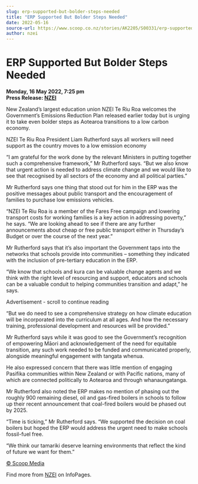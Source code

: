 ```yaml
---
slug: erp-supported-but-bolder-steps-needed
title: "ERP Supported But Bolder Steps Needed"
date: 2022-05-16
source-url: https://www.scoop.co.nz/stories/AK2205/S00331/erp-supported-but-bolder-steps-needed.htm
author: nzei
---
```

ERP Supported But Bolder Steps Needed
=====================================

**Monday, 16 May 2022, 7:25 pm**  
**Press Release: [NZEI](https://info.scoop.co.nz/NZEI)**

New Zealand’s largest education union NZEI Te Riu Roa welcomes the Government’s Emissions Reduction Plan released earlier today but is urging it to take even bolder steps as Aotearoa transitions to a low carbon economy.

NZEI Te Riu Roa President Liam Rutherford says all workers will need support as the country moves to a low emission economy

“I am grateful for the work done by the relevant Ministers in putting together such a comprehensive framework,” Mr Rutherford says. “But we also know that urgent action is needed to address climate change and we would like to see that recognised by all sectors of the economy and all political parties.”

Mr Rutherford says one thing that stood out for him in the ERP was the positive messages about public transport and the encouragement of families to purchase low emissions vehicles.

“NZEI Te Riu Roa is a member of the Fares Free campaign and lowering transport costs for working families is a key action in addressing poverty,” he says. “We are looking ahead to see if there are any further announcements about cheap or free public transport either in Thursday’s Budget or over the course of the next year.”

Mr Rutherford says that it’s also important the Government taps into the networks that schools provide into communities – something they indicated with the inclusion of pre-tertiary education in the ERP.

“We know that schools and kura can be valuable change agents and we think with the right level of resourcing and support, educators and schools can be a valuable conduit to helping communities transition and adapt,” he says.

Advertisement - scroll to continue reading





“But we do need to see a comprehensive strategy on how climate education will be incorporated into the curriculum at all ages. And how the necessary training, professional development and resources will be provided.”

Mr Rutherford says while it was good to see the Government’s recognition of empowering Māori and acknowledgement of the need for equitable transition, any such work needed to be funded and communicated properly, alongside meaningful engagement with tangata whenua.

He also expressed concern that there was little mention of engaging Pasifika communities within New Zealand or with Pacific nations, many of which are connected politically to Aotearoa and through whanaungatanga.

Mr Rutherford also noted the ERP makes no mention of phasing out the roughly 900 remaining diesel, oil and gas-fired boilers in schools to follow up their recent announcement that coal-fired boilers would be phased out by 2025.

“Time is ticking,” Mr Rutherford says. “We supported the decision on coal boilers but hoped the ERP would address the urgent need to make schools fossil-fuel free.

“We think our tamariki deserve learning environments that reflect the kind of future we want for them.”

[© Scoop Media](http://www.scoop.co.nz/about/terms.html)

Find more from [NZEI](https://info.scoop.co.nz/NZEI) on InfoPages.